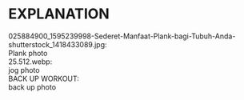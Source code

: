 <h1>EXPLANATION</h1>
025884900_1595239998-Sederet-Manfaat-Plank-bagi-Tubuh-Anda-shutterstock_1418433089.jpg:<br>
Plank photo<br>
25.512.webp:<br>
jog photo <br>
BACK UP WORKOUT:<br>
back up photo
